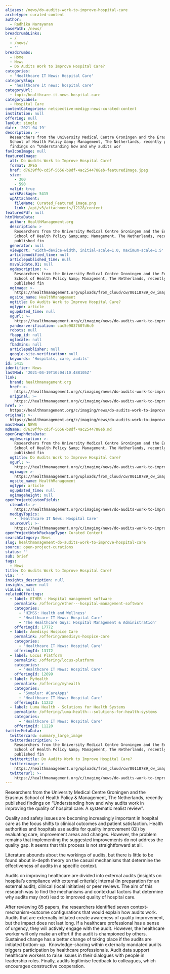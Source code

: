 ```yaml
---
aliases: /news/do-audits-work-to-improve-hospital-care
archetype: curated-content
author:
  - Radhika Narayanan
basePath: /news/
breadcrumbLinks:
  - /
  - /news/
  - ''
breadcrumbs:
  - Home
  - News
  - Do Audits Work to Improve Hospital Care?
categories:
  - 'Healthcare IT News: Hospital Care'
categorySlug:
  - 'healthcare it news: hospital care'
categoryUrl:
  - topic/healthcare-it-news-hospital-care
categoryLabel:
  - Hospital Care
contentCategories: netspective-medigy-news-curated-content
institution: null
offering: null
layOut: single
date: '2021-04-19'
description: >-
  Researchers from the University Medical Centre Groningen and the Erasmus
  School of Health Policy &amp; Management, The Netherlands, recently published
  findings on “Understanding how and why audits wor
favIconImage: null
featuredImage:
  alt: Do Audits Work to Improve Hospital Care?
  format: JPEG
  href: d7639ff0-cd5f-5656-b8df-4ac2544788eb-featuredImage.jpeg
  size:
    - 300
    - 590
  valid: true
  workPackage: 5415
  wpAttachment:
    fileName: Curated_Featured_Image.png
    link: /api/v3/attachments/12128/content
featuredPdf: null
htmlMetaData:
  author: HealthManagement.org
  description: >
    Researchers from the University Medical Centre Groningen and the Erasmus
    School of Health Policy &amp;amp; Management, The Netherlands, recently
    published fin
  generator: null
  viewport: 'width=device-width, initial-scale=1.0, maximum-scale=1.5'
  articlemodified_time: null
  articlepublished_time: null
  msvalidate.01: null
  ogdescription: >-
    Researchers from the University Medical Centre Groningen and the Erasmus
    School of Health Policy &amp; Management, The Netherlands, recently
    published fin
  ogimage: >-
    https://healthmanagement.org/uploads/from_cloud/cw/00118789_cw_image_wi_2b348670e21e4358ac8d6f2cb63a03c4.jpg
  ogsite_name: HealthManagement
  ogtitle: Do Audits Work to Improve Hospital Care?
  ogtype: article
  ogupdated_time: null
  ogurl: >-
    https://healthmanagement.org/c/imaging/news/do-audits-work-to-improve-hospital-care-1
  yandex-verification: cac5e9037607d6c0
  robots: null
  fbapp_id: null
  oglocale: null
  fbadmins: null
  articlepublisher: null
  google-site-verification: null
  keywords: 'Hospitals, care, audits'
id: 5415
identifier: News
lastMod: '2021-04-19T10:04:10.488105Z'
link:
  brand: healthmanagement.org
  href: >-
    https://healthmanagement.org/c/imaging/news/do-audits-work-to-improve-hospital-care-1
  original: >-
    https://healthmanagement.org/c/imaging/news/do-audits-work-to-improve-hospital-care-1
href: >-
  https://healthmanagement.org/c/imaging/news/do-audits-work-to-improve-hospital-care-1
original: >-
  https://healthmanagement.org/c/imaging/news/do-audits-work-to-improve-hospital-care-1
mastHead: NEWS
mdName: d7639ff0-cd5f-5656-b8df-4ac2544788eb.md
openGraphMetaData:
  ogdescription: >-
    Researchers from the University Medical Centre Groningen and the Erasmus
    School of Health Policy &amp; Management, The Netherlands, recently
    published fin
  ogtitle: Do Audits Work to Improve Hospital Care?
  ogurl: >-
    https://healthmanagement.org/c/imaging/news/do-audits-work-to-improve-hospital-care-1
  ogimage: >-
    https://healthmanagement.org/uploads/from_cloud/cw/00118789_cw_image_wi_2b348670e21e4358ac8d6f2cb63a03c4.jpg
  ogsite_name: HealthManagement
  ogtype: article
  ogupdated_time: null
  ogimageheight: null
openProjectCustomFields:
  cleanUrl: >-
    https://healthmanagement.org/c/imaging/news/do-audits-work-to-improve-hospital-care-1
  medigyTopics:
    - 'Healthcare IT News: Hospital Care'
  sourceUrl: >-
    https://healthmanagement.org/c/imaging/news/do-audits-work-to-improve-hospital-care-1
openProjectWorkPackageType: Curated Content
searchCategory: News
slug: healthmanagement-do-audits-work-to-improve-hospital-care
source: open-project-curations
status: ''
sub: brief
tags:
  - News
title: Do Audits Work to Improve Hospital Care?
via: ' '
insights_description: null
insights_name: null
viaLink: null
relatedOfferings:
  - label: ETHER - Hospital management software
    permalink: /offering/ether---hospital-management-software
    categories:
      - 'HIMSS: Health and Wellness'
      - 'Healthcare IT News: Hospital Care'
      - 'The Healthcare Guys: Hospital Management & Administration'
    offeringId: 17772
  - label: Amedisys Hospice Care
    permalink: /offering/amedisys-hospice-care
    categories:
      - 'Healthcare IT News: Hospital Care'
    offeringId: 13172
  - label: Locus Platform
    permalink: /offering/locus-platform
    categories:
      - 'Healthcare IT News: Hospital Care'
    offeringId: 12699
  - label: MyHealth
    permalink: /offering/myhealth
    categories:
      - 'Symplur: #CareApps'
      - 'Healthcare IT News: Hospital Care'
    offeringId: 11232
  - label: Luma Health - Solutions for Health Systems
    permalink: /offering/luma-health---solutions-for-health-systems
    categories:
      - 'Healthcare IT News: Hospital Care'
    offeringId: 11220
twitterMetaData:
  twittercard: summary_large_image
  twitterdescription: >-
    Researchers from the University Medical Centre Groningen and the Erasmus
    School of Health Policy &amp; Management, The Netherlands, recently
    published fin
  twittertitle: Do Audits Work to Improve Hospital Care?
  twitterimage: >-
    https://healthmanagement.org/uploads/from_cloud/cw/00118789_cw_image_wi_2b348670e21e4358ac8d6f2cb63a03c4.jpg
  twitterurl: >-
    https://healthmanagement.org/c/imaging/news/do-audits-work-to-improve-hospital-care-1
---
```

<p>Researchers from the University Medical Centre Groningen and the Erasmus School of Health Policy &amp; Management, The Netherlands, recently published findings on “Understanding how and why audits work in improving the quality of hospital care: A systematic realist review”.</p><p>Quality and safety issues are becoming increasingly important in hospital care as the focus shifts to clinical outcomes and patient satisfaction. Health authorities and hospitals use audits for quality improvement (QI) by evaluating care, improvement areas and changes. However, the problem remains that implementing the suggested improvements do not address the quality gap. It seems that this process is not straightforward at all.</p><p>Literature abounds about the workings of audits, but there is little to be found about in-depth theory on the casual mechanisms that determine the effectiveness of audits in a specific context.&nbsp;</p><p>Audits on improving healthcare are divided into external audits (insights on hospital’s compliance with external criteria); internal (in preparation for an external audit); clinical (local initiative) or peer reviews. The aim of this research was to find&nbsp;the mechanisms and contextual factors that determine why audits may (not) lead to improved quality of hospital care.</p><p>After reviewing 85 papers, the researchers identified seven context-mechanism-outcome configurations that would explain how audits work. Audits that are externally initiated create awareness of quality improvement, but the impact does not last long. If a healthcare professional has a sense of urgency, they will actively engage with the audit. However, the healthcare worker will only make an effort if the audit is championed by others. Sustained change has a better change of taking place if the audits are initiated bottom-up.&nbsp;&nbsp;Knowledge-sharing within externally mandated audits triggers participation by healthcare professionals. Audit data support healthcare workers to raise issues in their dialogues with people in leadership roles. Finally, audits legitimise feedback to colleagues, which encourages constructive cooperation.</p>